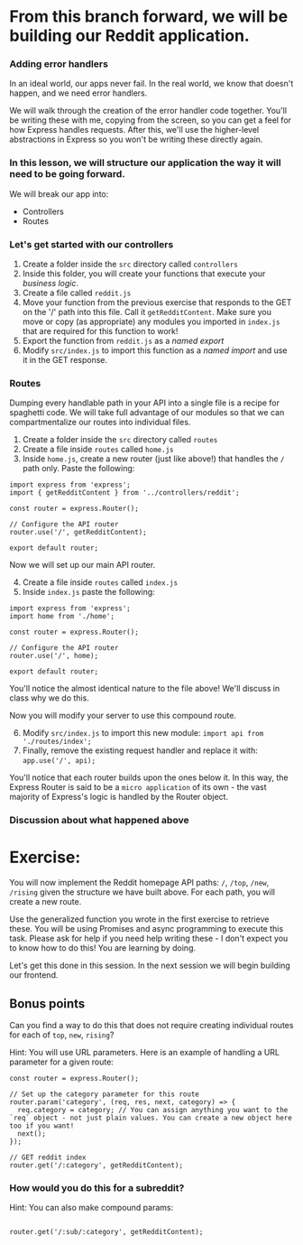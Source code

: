 # From this branch forward, we will be building our Reddit application.

### Adding error handlers
In an ideal world, our apps never fail. In the real world, we know that doesn't happen, and we need error handlers.

We will walk through the creation of the error handler code together. You'll be writing these with me, copying from the screen, so you can get a feel for how Express handles requests. After this, we'll use the higher-level abstractions in Express so you won't be writing these directly again.

### In this lesson, we will structure our application the way it will need to be going forward.
We will break our app into:
- Controllers
- Routes

### Let's get started with our controllers
1. Create a folder inside the `src` directory called `controllers`
2. Inside this folder, you will create your functions that execute your _*business logic*_.
3. Create a file called `reddit.js`
4. Move your function from the previous exercise that responds to the GET on the '/' path into this file. Call it `getRedditContent`. Make sure you move or copy (as appropriate) any modules you imported in `index.js` that are required for this function to work!
5. Export the function from `reddit.js` as a _*named export*_
6. Modify `src/index.js` to import this function as a _*named import*_ and use it in the GET response.

### Routes
Dumping every handlable path in your API into a single file is a recipe for spaghetti code. We will take full advantage of our modules so that we can compartmentalize our routes into individual files.
1. Create a folder inside the `src` directory called `routes`
2. Create a file inside `routes` called `home.js`
3. Inside `home.js`, create a new router (just like above!) that handles the `/` path only. Paste the following:
```
import express from 'express';
import { getRedditContent } from '../controllers/reddit';

const router = express.Router();

// Configure the API router
router.use('/', getRedditContent);

export default router;
```

Now we will set up our main API router.

4. Create a file inside `routes` called `index.js`
5. Inside `index.js` paste the following:
```
import express from 'express';
import home from './home';

const router = express.Router();

// Configure the API router
router.use('/', home);

export default router;
```
You'll notice the almost identical nature to the file above! We'll discuss in class why we do this.

Now you will modify your server to use this compound route.

6. Modify `src/index.js` to import this new module: `import api from './routes/index';`
7. Finally, remove the existing request handler and replace it with: `app.use('/', api);`

You'll notice that each router builds upon the ones below it. In this way, the Express Router is said to be a `micro application` of its own - the vast majority of Express's logic is handled by the Router object.

### Discussion about what happened above

# Exercise:
You will now implement the Reddit homepage API paths: `/`, `/top`, `/new`, `/rising` given the structure we have built above. For each path, you will create a new route.

Use the generalized function you wrote in the first exercise to retrieve these. You will be using Promises and async programming to execute this task. Please ask for help if you need help writing these - I don't expect you to know how to do this! You are learning by doing.

Let's get this done in this session. In the next session we will begin building our frontend.

## Bonus points
Can you find a way to do this that does not require creating individual routes for each of `top`, `new`, `rising`?

Hint: You will use URL parameters. Here is an example of handling a URL parameter for a given route:

```
const router = express.Router();

// Set up the category parameter for this route
router.param('category', (req, res, next, category) => {
  req.category = category; // You can assign anything you want to the `req` object - not just plain values. You can create a new object here too if you want!
  next();
});

// GET reddit index
router.get('/:category', getRedditContent);
```

### How would you do this for a subreddit?
Hint: You can also make compound params:

```

router.get('/:sub/:category', getRedditContent);
```